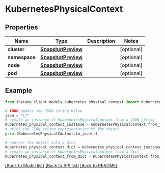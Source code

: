 # KubernetesPhysicalContext


## Properties

Name | Type | Description | Notes
------------ | ------------- | ------------- | -------------
**cluster** | [**SnapshotPreview**](SnapshotPreview.md) |  | [optional] 
**namespace** | [**SnapshotPreview**](SnapshotPreview.md) |  | [optional] 
**node** | [**SnapshotPreview**](SnapshotPreview.md) |  | [optional] 
**pod** | [**SnapshotPreview**](SnapshotPreview.md) |  | [optional] 

## Example

```python
from instana_client.models.kubernetes_physical_context import KubernetesPhysicalContext

# TODO update the JSON string below
json = "{}"
# create an instance of KubernetesPhysicalContext from a JSON string
kubernetes_physical_context_instance = KubernetesPhysicalContext.from_json(json)
# print the JSON string representation of the object
print(KubernetesPhysicalContext.to_json())

# convert the object into a dict
kubernetes_physical_context_dict = kubernetes_physical_context_instance.to_dict()
# create an instance of KubernetesPhysicalContext from a dict
kubernetes_physical_context_from_dict = KubernetesPhysicalContext.from_dict(kubernetes_physical_context_dict)
```
[[Back to Model list]](../README.md#documentation-for-models) [[Back to API list]](../README.md#documentation-for-api-endpoints) [[Back to README]](../README.md)


